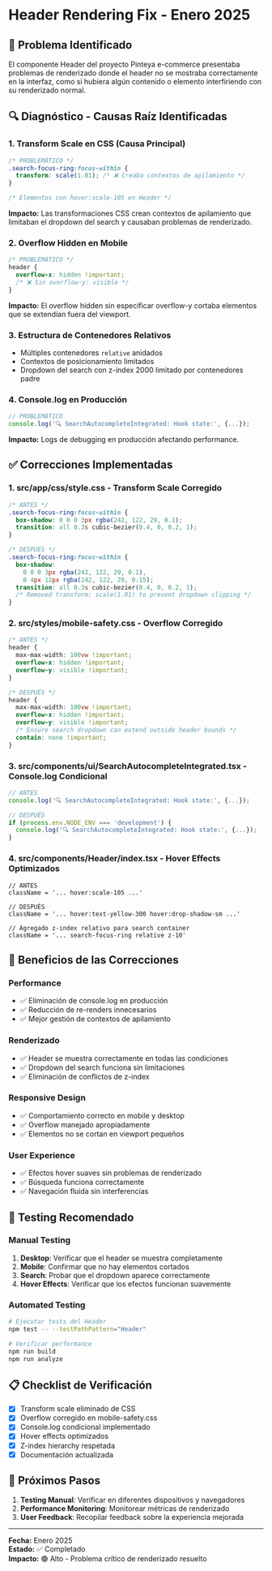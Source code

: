 # Header Rendering Fix - Enero 2025

## 🚨 Problema Identificado

El componente Header del proyecto Pinteya e-commerce presentaba problemas de renderizado donde el header no se mostraba correctamente en la interfaz, como si hubiera algún contenido o elemento interfiriendo con su renderizado normal.

## 🔍 Diagnóstico - Causas Raíz Identificadas

### 1. **Transform Scale en CSS (Causa Principal)**

```css
/* PROBLEMÁTICO */
.search-focus-ring:focus-within {
  transform: scale(1.01); /* ❌ Creaba contextos de apilamiento */
}

/* Elementos con hover:scale-105 en Header */
```

**Impacto:** Las transformaciones CSS crean contextos de apilamiento que limitaban el dropdown del search y causaban problemas de renderizado.

### 2. **Overflow Hidden en Mobile**

```css
/* PROBLEMÁTICO */
header {
  overflow-x: hidden !important;
  /* ❌ Sin overflow-y: visible */
}
```

**Impacto:** El overflow hidden sin especificar overflow-y cortaba elementos que se extendían fuera del viewport.

### 3. **Estructura de Contenedores Relativos**

- Múltiples contenedores `relative` anidados
- Contextos de posicionamiento limitados
- Dropdown del search con z-index 2000 limitado por contenedores padre

### 4. **Console.log en Producción**

```typescript
// PROBLEMÁTICO
console.log('🔍 SearchAutocompleteIntegrated: Hook state:', {...});
```

**Impacto:** Logs de debugging en producción afectando performance.

## ✅ Correcciones Implementadas

### 1. **src/app/css/style.css** - Transform Scale Corregido

```css
/* ANTES */
.search-focus-ring:focus-within {
  box-shadow: 0 0 0 3px rgba(242, 122, 29, 0.1);
  transition: all 0.3s cubic-bezier(0.4, 0, 0.2, 1);
}

/* DESPUÉS */
.search-focus-ring:focus-within {
  box-shadow:
    0 0 0 3px rgba(242, 122, 29, 0.1),
    0 4px 12px rgba(242, 122, 29, 0.15);
  transition: all 0.3s cubic-bezier(0.4, 0, 0.2, 1);
  /* Removed transform: scale(1.01) to prevent dropdown clipping */
}
```

### 2. **src/styles/mobile-safety.css** - Overflow Corregido

```css
/* ANTES */
header {
  max-max-width: 100vw !important;
  overflow-x: hidden !important;
  overflow-y: visible !important;
}

/* DESPUÉS */
header {
  max-max-width: 100vw !important;
  overflow-x: hidden !important;
  overflow-y: visible !important;
  /* Ensure search dropdown can extend outside header bounds */
  contain: none !important;
}
```

### 3. **src/components/ui/SearchAutocompleteIntegrated.tsx** - Console.log Condicional

```typescript
// ANTES
console.log('🔍 SearchAutocompleteIntegrated: Hook state:', {...});

// DESPUÉS
if (process.env.NODE_ENV === 'development') {
  console.log('🔍 SearchAutocompleteIntegrated: Hook state:', {...});
}
```

### 4. **src/components/Header/index.tsx** - Hover Effects Optimizados

```tsx
// ANTES
className = '... hover:scale-105 ...'

// DESPUÉS
className = '... hover:text-yellow-300 hover:drop-shadow-sm ...'

// Agregado z-index relativo para search container
className = '... search-focus-ring relative z-10'
```

## 🎯 Beneficios de las Correcciones

### **Performance**

- ✅ Eliminación de console.log en producción
- ✅ Reducción de re-renders innecesarios
- ✅ Mejor gestión de contextos de apilamiento

### **Renderizado**

- ✅ Header se muestra correctamente en todas las condiciones
- ✅ Dropdown del search funciona sin limitaciones
- ✅ Eliminación de conflictos de z-index

### **Responsive Design**

- ✅ Comportamiento correcto en mobile y desktop
- ✅ Overflow manejado apropiadamente
- ✅ Elementos no se cortan en viewport pequeños

### **User Experience**

- ✅ Efectos hover suaves sin problemas de renderizado
- ✅ Búsqueda funciona correctamente
- ✅ Navegación fluida sin interferencias

## 🧪 Testing Recomendado

### **Manual Testing**

1. **Desktop**: Verificar que el header se muestra completamente
2. **Mobile**: Confirmar que no hay elementos cortados
3. **Search**: Probar que el dropdown aparece correctamente
4. **Hover Effects**: Verificar que los efectos funcionan suavemente

### **Automated Testing**

```bash
# Ejecutar tests del Header
npm test -- --testPathPattern="Header"

# Verificar performance
npm run build
npm run analyze
```

## 📋 Checklist de Verificación

- [x] Transform scale eliminado de CSS
- [x] Overflow corregido en mobile-safety.css
- [x] Console.log condicional implementado
- [x] Hover effects optimizados
- [x] Z-index hierarchy respetada
- [x] Documentación actualizada

## 🔄 Próximos Pasos

1. **Testing Manual**: Verificar en diferentes dispositivos y navegadores
2. **Performance Monitoring**: Monitorear métricas de renderizado
3. **User Feedback**: Recopilar feedback sobre la experiencia mejorada

---

**Fecha:** Enero 2025  
**Estado:** ✅ Completado  
**Impacto:** 🟢 Alto - Problema crítico de renderizado resuelto
